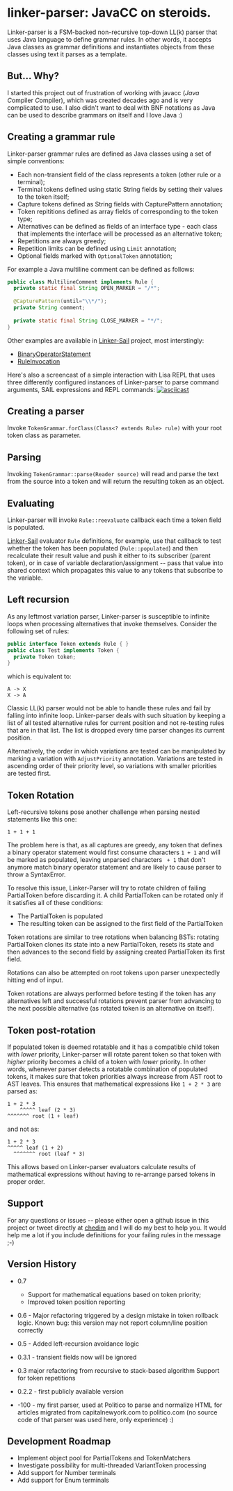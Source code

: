 # linker-parser: JavaCC on steroids.
Linker-parser is a FSM-backed non-recursive top-down LL(k) parser that uses Java language to define grammar rules. In other words, it accepts Java classes as grammar definitions and instantiates objects from these classes using text it parses as a template.

## But... Why?
I started this project out of frustration of working with javacc (*Java* *C*ompiler *C*ompiler), which was created decades ago and is very complicated to use. I also didn't want to deal with BNF notations as Java can be used to describe grammars on itself and I love Java :)

## Creating a grammar rule
Linker-parser grammar rules are defined as Java classes using a set of simple conventions:
* Each non-transient field of the class represents a token (other rule or a terminal);
* Terminal tokens defined using static String fields by setting their values to the token itself;
* Capture tokens defined as String fields with CapturePattern annotation;
* Token repititions defined as array fields of corresponding to the token type;
* Alternatives can be defined as fields of an interface type - each class that implements the interface will be processed as an alternative token; 
* Repetitions are always greedy;
* Repetition limits can be defined using `Limit` annotation;
* Optional fields marked with `OptionalToken` annotation;


For example a Java multiline comment can be defined as follows:
```java
public class MultilineComment implements Rule {
  private static final String OPEN_MARKER = "/*";
 
  @CapturePattern(until="\\*/");
  private String comment;
  
  private static final String CLOSE_MARKER = "*/";
}
```
Other examples are available in [Linker-Sail](https://github.com/dmitriic/lisa) project, most interstingly:
- [BinaryOperatorStatement](https://github.com/dmitriic/lisa/blob/master/src/main/java/com/onkiup/linker/sail/operator/BinaryOperatorStatement.java)
- [RuleInvocation](https://github.com/dmitriic/lisa/blob/master/src/main/java/com/onkiup/linker/sail/grammar/RuleInvocation.java)

Here's also a screencast of a simple interaction with Lisa REPL that uses three differently configured instances of  Linker-parser to parse command arguments, SAIL expressions and REPL commands:
[![asciicast](https://asciinema.org/a/6tIA9Rbu0OTyhGjaijSOGeRoM.svg)](https://asciinema.org/a/6tIA9Rbu0OTyhGjaijSOGeRoM)


## Creating a parser
Invoke `TokenGrammar.forClass(Class<? extends Rule> rule)` with your root token class as parameter.

## Parsing 
Invoking `TokenGrammar::parse(Reader source)` will read and parse the text from the source into a token and will return the resulting token as an object.

## Evaluating
Linker-parser will invoke `Rule::reevaluate` callback each time a token field is populated. 

[Linker-Sail](https://github.com/dmitriic/lisa) evaluator `Rule` definitions, for example, use that callback to test whether the token has been populated (`Rule::populated`) and then recalculate their result value and push it either to its subscriber (parent token), or in case of variable declaration/assignment -- pass that value into shared context which propagates this value to any tokens that subscribe to the variable.

## Left recursion
As any leftmost variation parser, Linker-parser is susceptible to infinite loops when processing alternatives that invoke themselves. Consider the following set of rules:

```java
public interface Token extends Rule { } 
public class Test implements Token {
  private Token token;
}
```
which is equivalent to:
```
A -> X
X -> A 
```
Classic LL(k) parser would not be able to handle these rules and fail by falling into infinite loop. Linker-parser deals with such situation by keeping a list of all tested alternative rules for current position and not re-testing rules that are in that list. The list is dropped every time parser changes its current position.

Alternatively, the order in which variations are tested can be manipulated by marking a variation with `AdjustPriority` annotation. Variations are tested in ascending order of their priority level, so variations with smaller priorities are tested first.

## Token Rotation
Left-recursive tokens pose another challenge when parsing nested statements like this one:
```
1 + 1 + 1
```
The problem here is that, as all captures are greedy, any token that defines a binary operator statement would first consume characters `1 + 1` and will be marked as populated, leaving unparsed characters ` + 1` that don't anymore match binary operator statement and are likely to cause parser to throw a SyntaxError. 

To resolve this issue, Linker-Parser will try to rotate children of failing PartialToken before discarding it. A child PartialToken can be rotated only if it satisfies all of these conditions:
* The PartialToken is populated
* The resulting token can be assigned to the first field of the PartialToken

Token rotations are similar to tree rotations when balancing BSTs: rotating PartialToken clones its state into a new PartialToken, resets its state and then advances to the second field by assigning created PartialToken its first field.

Rotations can also be attempted on root tokens upon parser unexpectedly hitting end of input.

Token rotations are always performed before testing if the token has any alternatives left and successful rotations prevent parser from advancing to the next possible alternative (as rotated token is an alternative on itself).

## Token post-rotation
If populated token is deemed rotatable and it has a compatible child token with *lower* priority, Linker-parser will rotate parent token so that token with *higher* priority becomes a child of a token with *lower* priority. In other words, whenever parser detects a rotatable combination of populated tokens, it makes sure that token priorities always increase from AST root to AST leaves. This ensures that mathematical expressions like `1 + 2 * 3` are parsed as:
```
1 + 2 * 3
    ^^^^^ leaf (2 * 3)
^^^^^^^ root (1 + leaf)
```
and not as:
```
1 + 2 * 3
^^^^^ leaf (1 + 2)
  ^^^^^^^ root (leaf * 3)
```
This allows based on Linker-parser evaluators calculate results of mathematical expressions without having to re-arrange parsed tokens in proper order.

## Support
For any questions or issues -- please either open a github issue in this project or tweet directly at [chedim](http://twitter.com/chedim) and I will do my best to help you. It would help me a lot if you include definitions for your failing rules in the message ;-)

## Version History
* 0.7 
  * Support for mathematical equations based on token priority; 
  * Improved token position reporting

* 0.6 - Major refactoring triggered by a design mistake in token rollback logic. 
  Known bug: this version may not report column/line position correctly
* 0.5 - Added left-recursion avoidance logic
* 0.3.1 - transient fields now will be ignored
* 0.3 
  major refactoring from recursive to stack-based algorithm
  Support for token repetitions
* 0.2.2 - first publicly available version
* -100 - my first parser, used at Politico to parse and normalize HTML for articles migrated from capitalnewyork.com to politico.com (no source code of that parser was used here, only experience) :)

## Development Roadmap
* Implement object pool for PartialTokens and TokenMatchers
* Investigate possibility for multi-threaded VariantToken processing
* Add support for Number terminals
* Add support for Enum terminals
